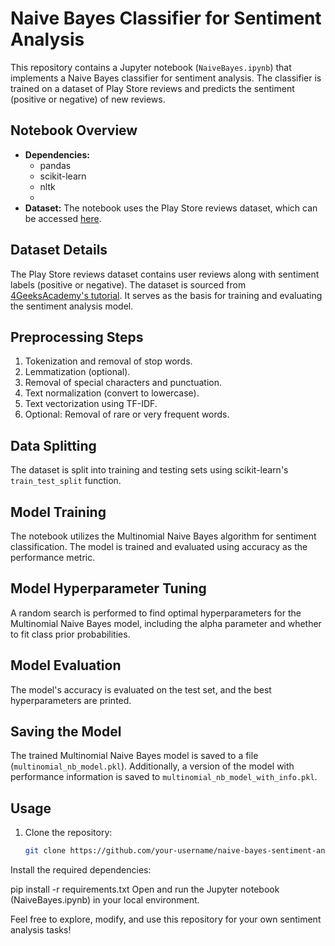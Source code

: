 # Naive Bayes Classifier for Sentiment Analysis

This repository contains a Jupyter notebook (`NaiveBayes.ipynb`) that implements a Naive Bayes classifier for sentiment analysis. The classifier is trained on a dataset of Play Store reviews and predicts the sentiment (positive or negative) of new reviews.

## Notebook Overview

- **Dependencies:**
  - pandas
  - scikit-learn
  - nltk
  - 
- **Dataset:** The notebook uses the Play Store reviews dataset, which can be accessed [here](https://raw.githubusercontent.com/4GeeksAcademy/naive-bayes-project-tutorial/main/playstore_reviews.csv).

## Dataset Details

The Play Store reviews dataset contains user reviews along with sentiment labels (positive or negative). The dataset is sourced from [4GeeksAcademy's tutorial](https://github.com/4GeeksAcademy/naive-bayes-project-tutorial). It serves as the basis for training and evaluating the sentiment analysis model.

## Preprocessing Steps

1. Tokenization and removal of stop words.
2. Lemmatization (optional).
3. Removal of special characters and punctuation.
4. Text normalization (convert to lowercase).
5. Text vectorization using TF-IDF.
6. Optional: Removal of rare or very frequent words.

## Data Splitting

The dataset is split into training and testing sets using scikit-learn's `train_test_split` function.

## Model Training

The notebook utilizes the Multinomial Naive Bayes algorithm for sentiment classification. The model is trained and evaluated using accuracy as the performance metric.

## Model Hyperparameter Tuning

A random search is performed to find optimal hyperparameters for the Multinomial Naive Bayes model, including the alpha parameter and whether to fit class prior probabilities.

## Model Evaluation

The model's accuracy is evaluated on the test set, and the best hyperparameters are printed.

## Saving the Model

The trained Multinomial Naive Bayes model is saved to a file (`multinomial_nb_model.pkl`). Additionally, a version of the model with performance information is saved to `multinomial_nb_model_with_info.pkl`.

## Usage

1. Clone the repository:

   ```bash
   git clone https://github.com/your-username/naive-bayes-sentiment-analysis.git
Install the required dependencies:

pip install -r requirements.txt
Open and run the Jupyter notebook (NaiveBayes.ipynb) in your local environment.

Feel free to explore, modify, and use this repository for your own sentiment analysis tasks!
